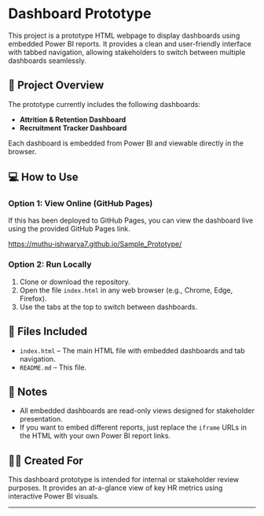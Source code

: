 # Dashboard Prototype

This project is a prototype HTML webpage to display dashboards using embedded Power BI reports. It provides a clean and user-friendly interface with tabbed navigation, allowing stakeholders to switch between multiple dashboards seamlessly.

## 📄 Project Overview

The prototype currently includes the following dashboards:

- **Attrition & Retention Dashboard**
- **Recruitment Tracker Dashboard**

Each dashboard is embedded from Power BI and viewable directly in the browser.

## 💻 How to Use

### Option 1: View Online (GitHub Pages)
If this has been deployed to GitHub Pages, you can view the dashboard live using the provided GitHub Pages link.

https://muthu-ishwarya7.github.io/Sample_Prototype/

### Option 2: Run Locally

1. Clone or download the repository.
2. Open the file `index.html` in any web browser (e.g., Chrome, Edge, Firefox).
3. Use the tabs at the top to switch between dashboards.

## 📁 Files Included

- `index.html` – The main HTML file with embedded dashboards and tab navigation.
- `README.md` – This file.

## 📌 Notes

- All embedded dashboards are read-only views designed for stakeholder presentation.
- If you want to embed different reports, just replace the `iframe` URLs in the HTML with your own Power BI report links.

## 🧑‍💼 Created For

This dashboard prototype is intended for internal or stakeholder review purposes. It provides an at-a-glance view of key HR metrics using interactive Power BI visuals.

---
